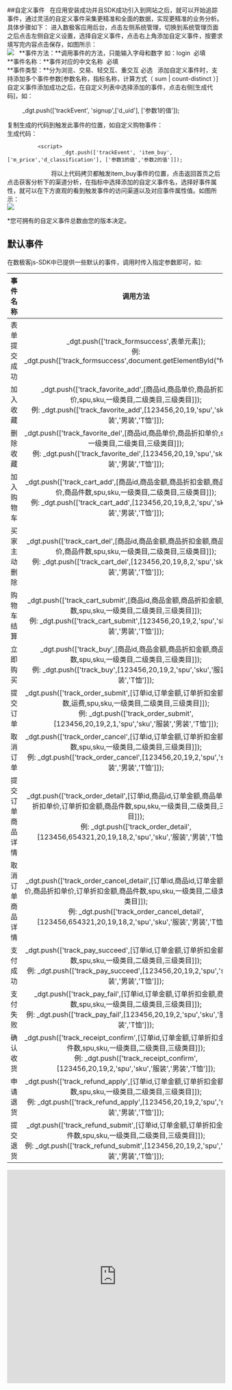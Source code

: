 ##自定义事件  
在应用安装成功并且SDK成功引入到网站之后，就可以开始追踪事件，通过灵活的自定义事件采集更精准和全面的数据，实现更精准的业务分析。具体步骤如下：
进入数极客应用后台，点击左侧系统管理，切换到系统管理页面之后点击左侧自定义设置，选择自定义事件，点击右上角添加自定义事件，按要求填写完内容点击保存，如图所示：  
![](http://www.shujike.com/images/event.jpg)   
**事件方法：**调用事件的方法，只能输入字母和数字 如：login  必填  
**事件名称：**事件对应的中文名称  必填  
**事件类型：**分为浏览、交易、轻交互、重交互 必选  
添加自定义事件时，支持添加多个事件参数[参数名称，指标名称，计算方式（ sum | count-distinct ）]
自定义事件添加成功之后，在自定义列表中选择添加的事件，点击右侧[生成代码]，如：
  
          _dgt.push(['trackEvent', 'signup',['d_uid'], ['参数1的值']);  
  
复制生成的代码到触发此事件的位置，如自定义购物事件：  
生成代码：

              <script>
                      _dgt.push(['trackEvent', 'item_buy',['m_price','d_classification'], ['参数1的值','参数2的值']]);
              </script>  
          
将以上代码拷贝都触发item_buy事件的位置，点击返回首页之后点击获客分析下的渠道分析，在指标中选择添加的自定义事件名，选择好事件属性，就可以在下方直观的看到触发事件的访问渠道以及对应事件属性值。如图所示：  
 ![](http://www.shujike.com/images/h5/qudao.png)  

*您可拥有的自定义事件总数由您的版本决定。

## 默认事件
在数极客js-SDK中已提供一些默认的事件，调用时传入指定参数即可，如:  
  
| 事件名称 |	调用方法 |
| :-------------: |:-------------:|
|表单提交成功|	_dgt.push(['track_formsuccess',表单元素]); <br /> 例: _dgt.push(['track_formsuccess',document.getElementById("form")]);|
| 加入收藏|	_dgt.push(['track_favorite_add',[商品id,商品单价,商品折扣单价,spu,sku,一级类目,二级类目,三级类目]]); <br /> 例: _dgt.push(['track_favorite_add',[123456,20,19,'spu','sku','服装','男装','T恤']]);|
| 删除收藏|	_dgt.push(['track_favorite_del',[商品id,商品单价,商品折扣单价,spu,sku,一级类目,二级类目,三级类目]]); <br /> 例: _dgt.push(['track_favorite_del',[123456,20,19,'spu','sku','服装','男装','T恤']]);|
|加入购物车|	_dgt.push(['track_cart_add',[商品id,商品金额,商品折扣金额,商品折扣单价,商品件数,spu,sku,一级类目,二级类目,三级类目]]); <br /> 例: _dgt.push(['track_cart_add',[123456,20,19,8,2,'spu','sku','服装','男装','T恤']]);|
|买家主动删除|	_dgt.push(['track_cart_del',[商品id,商品金额,商品折扣金额,商品折扣单价,商品件数,spu,sku,一级类目,二级类目,三级类目]]); <br /> 例: _dgt.push(['track_cart_del',[123456,20,19,8,2,'spu','sku','服装','男装','T恤']]);|
|购物车结算|	_dgt.push(['track_cart_submit',[商品id,商品金额,商品折扣金额,商品件数,spu,sku,一级类目,二级类目,三级类目]]); <br /> 例: _dgt.push(['track_cart_submit',[123456,20,19,2,'spu','sku','服装','男装','T恤']]);|
|立即购买|	_dgt.push(['track_buy',[商品id,商品金额,商品折扣金额,商品件数,spu,sku,一级类目,二级类目,三级类目]]); <br /> 例: _dgt.push(['track_buy',[123456,20,19,2,'spu','sku','服装','男装','T恤']]);|
|提交订单|	_dgt.push(['track_order_submit',[订单id,订单金额,订单折扣金额,商品件数,运费,spu,sku,一级类目,二级类目,三级类目]]); <br /> 例: _dgt.push(['track_order_submit',[123456,20,19,2,1,'spu','sku','服装','男装','T恤']]);|
|取消订单|	_dgt.push(['track_order_cancel',[订单id,订单金额,订单折扣金额,商品件数,spu,sku,一级类目,二级类目,三级类目]]); <br /> 例: _dgt.push(['track_order_cancel',[123456,20,19,2,'spu','sku','服装','男装','T恤']]);|
|提交订单商品详情|	_dgt.push(['track_order_detail',[订单id,商品id,订单金额,商品单价,商品折扣单价,订单折扣金额,商品件数,spu,sku,一级类目,二级类目,三级类目]]); <br /> 例: _dgt.push(['track_order_detail',[123456,654321,20,19,18,2,'spu','sku','服装','男装','T恤']]);|
|取消订单商品详情|	_dgt.push(['track_order_cancel_detail',[订单id,商品id,订单金额,商品单价,商品折扣单价,订单折扣金额,商品件数,spu,sku,一级类目,二级类目,三级类目]]); <br /> 例: _dgt.push(['track_order_cancel_detail',[123456,654321,20,19,18,2,'spu','sku','服装','男装','T恤']]);|
|支付成功|	_dgt.push(['track_pay_succeed',[订单id,订单金额,订单折扣金额,商品件数,spu,sku,一级类目,二级类目,三级类目]]); <br /> 例: _dgt.push(['track_pay_succeed',[123456,20,19,2,'spu','sku','服装','男装','T恤']]);|
|支付失败|	_dgt.push(['track_pay_fail',[订单id,订单金额,订单折扣金额,商品件数,spu,sku,一级类目,二级类目,三级类目]]); <br /> 例: _dgt.push(['track_pay_fail',[123456,20,19,2,'spu','sku','服装','男装','T恤']]);|
|确认收货|	_dgt.push(['track_receipt_confirm',[订单id,订单金额,订单折扣金额,商品件数,spu,sku,一级类目,二级类目,三级类目]]); <br /> 例: _dgt.push(['track_receipt_confirm',[123456,20,19,2,'spu','sku','服装','男装','T恤']]);|
|申请退货|	_dgt.push(['track_refund_apply',[订单id,订单金额,订单折扣金额,商品件数,spu,sku,一级类目,二级类目,三级类目]]); <br /> 例: _dgt.push(['track_refund_apply',[123456,20,19,2,'spu','sku','服装','男装','T恤']]);|
|提交退货|	_dgt.push(['track_refund_submit',[订单id,订单金额,订单折扣金额,商品件数,spu,sku,一级类目,二级类目,三级类目]]); <br /> 例: _dgt.push(['track_refund_submit',[123456,20,19,2,'spu','sku','服装','男装','T恤']]);|
  
<iframe height=498 width=510 src='http://player.youku.com/embed/XMzI0OTc5NzI2NA==' frameborder=0 'allowfullscreen'></iframe>
